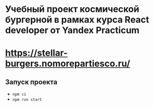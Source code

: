 # Учебный проект космической бургерной в рамках курса React developer от Yandex Practicum
# https://stellar-burgers.nomorepartiesco.ru/

## Запуск проекта

- `npm ci`
- `npm run start`

